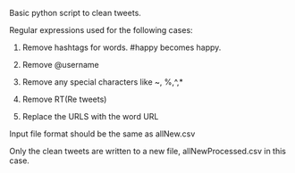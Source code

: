 Basic python script to clean tweets. 

Regular expressions used for the following cases:

1. Remove hashtags for words. #happy becomes happy.
 
2. Remove @username

3. Remove any special characters like ~, %,^,*

4. Remove RT(Re tweets)

5. Replace the URLS with the word URL


Input file format should be the same as allNew.csv

Only the clean tweets are written to a new file, allNewProcessed.csv in this case.
